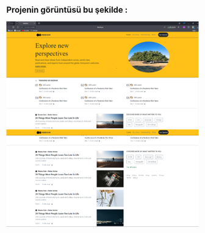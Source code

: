 Projenin görüntüsü bu şekilde :
-

![](img/Ekran%20g%C3%B6r%C3%BCnt%C3%BCs%C3%BC%202022-10-13%20210803.png)
![](img/Ekran%20g%C3%B6r%C3%BCnt%C3%BCs%C3%BC%202022-10-13%20210832.png)